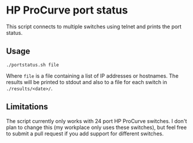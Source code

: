 # HP ProCurve port status
This script connects to multiple switches using telnet and prints the port status.

## Usage
    ./portstatus.sh file
Where `file` is a file containing a list of IP addresses or hostnames.
The results will be printed to stdout and also to a file for each switch in `./results/<date>/`.

## Limitations
The script currently only works with 24 port HP ProCurve switches. I don't plan to change this (my workplace only uses these switches), but feel free to submit a pull request if you add support for different switches.

